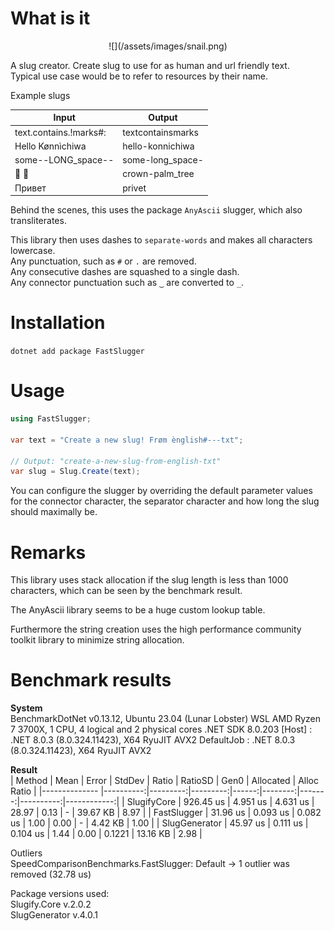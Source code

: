 # What is it
<p align='center'>
  ![](/assets/images/snail.png)
</p>

  A slug creator. Create slug to use for as human and url friendly text.  
  Typical use case would be to refer to resources by their name.

Example slugs

| Input | Output |
|-------|--------|
| text.contains.!marks#: | textcontainsmarks |
| Hello Kønnìchiwa | hello-konnichiwa |
| some--LONG_space-- | some-long_space- |
| 👑 🌴 | crown-palm_tree |
| Привет | privet |


Behind the scenes, this uses the package `AnyAscii` slugger, which also transliterates.

This library then uses dashes to `separate-words` and makes all characters lowercase.  
Any punctuation, such as `#` or `.` are removed.  
Any consecutive dashes are squashed to a single dash.  
Any connector punctuation such as `‿` are converted to `_`.

# Installation

`dotnet add package FastSlugger`

# Usage

```csharp
using FastSlugger;

var text = "Create a new slug! Frøm ènglish#---txt";

// Output: "create-a-new-slug-from-english-txt"
var slug = Slug.Create(text);
```

You can configure the slugger by overriding the default parameter values for the connector character, the separator character and how long the slug should maximally be.

# Remarks
This library uses stack allocation if the slug length is less than 1000 characters, which can be seen by the benchmark result.

The AnyAscii library seems to be a huge custom lookup table.

Furthermore the string creation uses the high performance community toolkit library to minimize string allocation.

# Benchmark results

**System**  
BenchmarkDotNet v0.13.12, Ubuntu 23.04 (Lunar Lobster) WSL
AMD Ryzen 7 3700X, 1 CPU, 4 logical and 2 physical cores
.NET SDK 8.0.203
  [Host]     : .NET 8.0.3 (8.0.324.11423), X64 RyuJIT AVX2
  DefaultJob : .NET 8.0.3 (8.0.324.11423), X64 RyuJIT AVX2


**Result**  
| Method        | Mean      | Error    | StdDev   | Ratio | RatioSD | Gen0   | Allocated | Alloc Ratio |
|-------------- |----------:|---------:|---------:|------:|--------:|-------:|----------:|------------:|
| SlugifyCore   | 926.45 us | 4.951 us | 4.631 us | 28.97 |    0.13 |      - |  39.67 KB |        8.97 |
| FastSlugger   |  31.96 us | 0.093 us | 0.082 us |  1.00 |    0.00 |      - |   4.42 KB |        1.00 |
| SlugGenerator |  45.97 us | 0.111 us | 0.104 us |  1.44 |    0.00 | 0.1221 |  13.16 KB |        2.98 |

Outliers  
  SpeedComparisonBenchmarks.FastSlugger: Default -> 1 outlier  was  removed (32.78 us)

Package versions used:  
Slugify.Core v.2.0.2  
SlugGenerator v.4.0.1